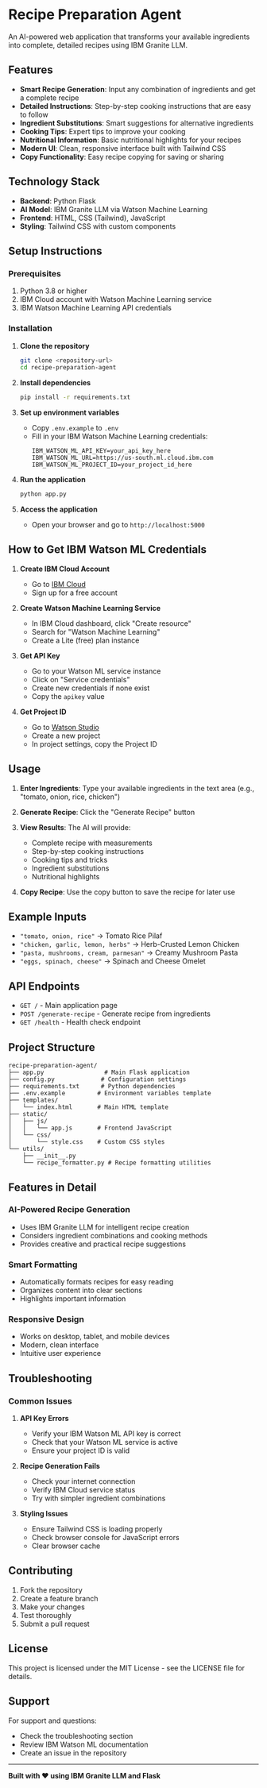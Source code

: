 # Recipe Preparation Agent

An AI-powered web application that transforms your available ingredients into complete, detailed recipes using IBM Granite LLM.

## Features

- **Smart Recipe Generation**: Input any combination of ingredients and get a complete recipe
- **Detailed Instructions**: Step-by-step cooking instructions that are easy to follow
- **Ingredient Substitutions**: Smart suggestions for alternative ingredients
- **Cooking Tips**: Expert tips to improve your cooking
- **Nutritional Information**: Basic nutritional highlights for your recipes
- **Modern UI**: Clean, responsive interface built with Tailwind CSS
- **Copy Functionality**: Easy recipe copying for saving or sharing

## Technology Stack

- **Backend**: Python Flask
- **AI Model**: IBM Granite LLM via Watson Machine Learning
- **Frontend**: HTML, CSS (Tailwind), JavaScript
- **Styling**: Tailwind CSS with custom components

## Setup Instructions

### Prerequisites

1. Python 3.8 or higher
2. IBM Cloud account with Watson Machine Learning service
3. IBM Watson Machine Learning API credentials

### Installation

1. **Clone the repository**
   ```bash
   git clone <repository-url>
   cd recipe-preparation-agent
   ```

2. **Install dependencies**
   ```bash
   pip install -r requirements.txt
   ```

3. **Set up environment variables**
   - Copy `.env.example` to `.env`
   - Fill in your IBM Watson Machine Learning credentials:
     ```
     IBM_WATSON_ML_API_KEY=your_api_key_here
     IBM_WATSON_ML_URL=https://us-south.ml.cloud.ibm.com
     IBM_WATSON_ML_PROJECT_ID=your_project_id_here
     ```

4. **Run the application**
   ```bash
   python app.py
   ```

5. **Access the application**
   - Open your browser and go to `http://localhost:5000`

## How to Get IBM Watson ML Credentials

1. **Create IBM Cloud Account**
   - Go to [IBM Cloud](https://cloud.ibm.com/)
   - Sign up for a free account

2. **Create Watson Machine Learning Service**
   - In IBM Cloud dashboard, click "Create resource"
   - Search for "Watson Machine Learning"
   - Create a Lite (free) plan instance

3. **Get API Key**
   - Go to your Watson ML service instance
   - Click on "Service credentials"
   - Create new credentials if none exist
   - Copy the `apikey` value

4. **Get Project ID**
   - Go to [Watson Studio](https://dataplatform.cloud.ibm.com/)
   - Create a new project
   - In project settings, copy the Project ID

## Usage

1. **Enter Ingredients**: Type your available ingredients in the text area (e.g., "tomato, onion, rice, chicken")

2. **Generate Recipe**: Click the "Generate Recipe" button

3. **View Results**: The AI will provide:
   - Complete recipe with measurements
   - Step-by-step cooking instructions
   - Cooking tips and tricks
   - Ingredient substitutions
   - Nutritional highlights

4. **Copy Recipe**: Use the copy button to save the recipe for later use

## Example Inputs

- `"tomato, onion, rice"` → Tomato Rice Pilaf
- `"chicken, garlic, lemon, herbs"` → Herb-Crusted Lemon Chicken
- `"pasta, mushrooms, cream, parmesan"` → Creamy Mushroom Pasta
- `"eggs, spinach, cheese"` → Spinach and Cheese Omelet

## API Endpoints

- `GET /` - Main application page
- `POST /generate-recipe` - Generate recipe from ingredients
- `GET /health` - Health check endpoint

## Project Structure

```
recipe-preparation-agent/
├── app.py                 # Main Flask application
├── config.py             # Configuration settings
├── requirements.txt      # Python dependencies
├── .env.example         # Environment variables template
├── templates/
│   └── index.html       # Main HTML template
├── static/
│   ├── js/
│   │   └── app.js       # Frontend JavaScript
│   └── css/
│       └── style.css    # Custom CSS styles
└── utils/
    ├── __init__.py
    └── recipe_formatter.py # Recipe formatting utilities
```

## Features in Detail

### AI-Powered Recipe Generation
- Uses IBM Granite LLM for intelligent recipe creation
- Considers ingredient combinations and cooking methods
- Provides creative and practical recipe suggestions

### Smart Formatting
- Automatically formats recipes for easy reading
- Organizes content into clear sections
- Highlights important information

### Responsive Design
- Works on desktop, tablet, and mobile devices
- Modern, clean interface
- Intuitive user experience

## Troubleshooting

### Common Issues

1. **API Key Errors**
   - Verify your IBM Watson ML API key is correct
   - Check that your Watson ML service is active
   - Ensure your project ID is valid

2. **Recipe Generation Fails**
   - Check your internet connection
   - Verify IBM Cloud service status
   - Try with simpler ingredient combinations

3. **Styling Issues**
   - Ensure Tailwind CSS is loading properly
   - Check browser console for JavaScript errors
   - Clear browser cache

## Contributing

1. Fork the repository
2. Create a feature branch
3. Make your changes
4. Test thoroughly
5. Submit a pull request

## License

This project is licensed under the MIT License - see the LICENSE file for details.

## Support

For support and questions:
- Check the troubleshooting section
- Review IBM Watson ML documentation
- Create an issue in the repository

---

**Built with ❤️ using IBM Granite LLM and Flask**

